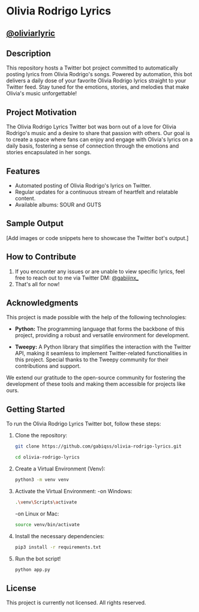 # Olivia Rodrigo Lyrics

## [@oliviarlyric](https://twitter.com/oliviarlyric)

## Description
This repository hosts a Twitter bot project committed to automatically posting lyrics from Olivia Rodrigo's songs. Powered by automation, this bot delivers a daily dose of your favorite Olivia Rodrigo lyrics straight to your Twitter feed. Stay tuned for the emotions, stories, and melodies that make Olivia's music unforgettable!

## Project Motivation
The Olivia Rodrigo Lyrics Twitter bot was born out of a love for Olivia Rodrigo's music and a desire to share that passion with others. Our goal is to create a space where fans can enjoy and engage with Olivia's lyrics on a daily basis, fostering a sense of connection through the emotions and stories encapsulated in her songs.

## Features
- Automated posting of Olivia Rodrigo's lyrics on Twitter.
- Regular updates for a continuous stream of heartfelt and relatable content.
- Available albums: SOUR and GUTS

## Sample Output
[Add images or code snippets here to showcase the Twitter bot's output.]

## How to Contribute
1. If you encounter any issues or are unable to view specific lyrics, feel free to reach out to me via Twitter DM: <a href="https://twitter.com/gabijinx_" target="_blank">@gabijinx_</a>
2. That's all for now!

## Acknowledgments
This project is made possible with the help of the following technologies:

- **Python:** The programming language that forms the backbone of this project, providing a robust and versatile environment for development.

- **Tweepy:** A Python library that simplifies the interaction with the Twitter API, making it seamless to implement Twitter-related functionalities in this project. Special thanks to the Tweepy community for their contributions and support.

We extend our gratitude to the open-source community for fostering the development of these tools and making them accessible for projects like ours.

## Getting Started
To run the Olivia Rodrigo Lyrics Twitter bot, follow these steps:

1. Clone the repository:
   ```bash
   git clone https://github.com/gabiqss/olivia-rodrigo-lyrics.git
   ```
   ```bash
   cd olivia-rodrigo-lyrics
3. Create a Virtual Environment (Venv):
   ```bash
   python3 -m venv venv
4. Activate the Virtual Environment:
   -on Windows:
   ```bash
   .\venv\Scripts\activate
   ```
   -on Linux or Mac:
   ```bash
   source venv/bin/activate
   ```
4. Install the necessary dependencies:
   ```bash
   pip3 install -r requirements.txt

5. Run the bot script!
   ```bash
   python app.py

## License
This project is currently not licensed. All rights reserved.
